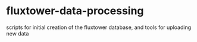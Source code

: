 # fluxtower-data-processing
scripts for initial creation of the fluxtower database, and tools for uploading new data
